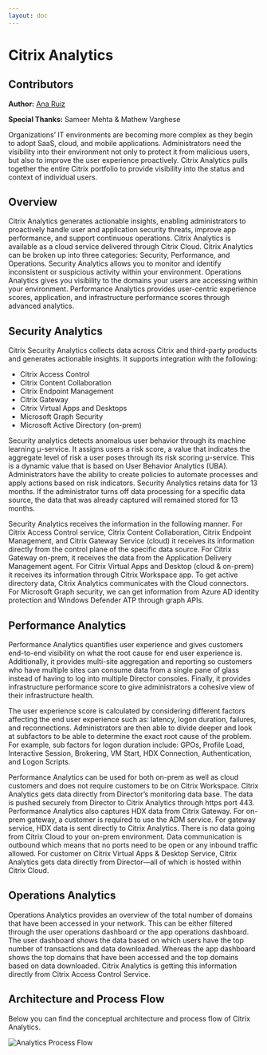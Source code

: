 ```yaml
---
layout: doc
---
```

# Citrix Analytics

## Contributors

**Author:** [Ana Ruiz](https://twitter.com/mobileruiz)

**Special Thanks:** Sameer Mehta & Mathew Varghese

Organizations’ IT environments are becoming more complex as they begin to adopt SaaS, cloud, and mobile applications. Administrators need the visibility into their environment not only to protect it from malicious users, but also to improve the user experience proactively. Citrix Analytics pulls together the entire Citrix portfolio to provide visibility into the status and context of individual users.

## Overview

Citrix Analytics generates actionable insights, enabling administrators to proactively handle user and application security threats, improve app performance, and support continuous operations. Citrix Analytics is available as a cloud service delivered through Citrix Cloud. Citrix Analytics can be broken up into three categories: Security, Performance, and Operations. Security Analytics allows you to monitor and identify inconsistent or suspicious activity within your environment. Operations Analytics gives you visibility to the domains your users are accessing within your environment. Performance Analytics provides user-centric experience scores, application, and infrastructure performance scores through advanced analytics.

## Security Analytics

Citrix Security Analytics collects data across Citrix and third-party products and generates actionable insights. It supports integration with the following:

-  Citrix Access Control
-  Citrix Content Collaboration
-  Citrix Endpoint Management
-  Citrix Gateway
-  Citrix Virtual Apps and Desktops
-  Microsoft Graph Security
-  Microsoft Active Directory (on-prem)

Security analytics detects anomalous user behavior through its machine learning μ-service. It assigns users a risk score, a value that indicates the aggregate level of risk a user poses through its risk scoring μ-service. This is a dynamic value that is based on User Behavior Analytics (UBA). Administrators have the ability to create policies to automate processes and apply actions based on risk indicators. Security Analytics retains data for 13 months. If the administrator turns off data processing for a specific data source, the data that was already captured will remained stored for 13 months.

Security Analytics receives the information in the following manner. For Citrix Access Control service, Citrix Content Collaboration, Citrix Endpoint Management, and Citrix Gateway Service (cloud) it receives its information directly from the control plane of the specific data source. For Citrix Gateway on-prem, it receives the data from the Application Delivery Management agent. For Citrix Virtual Apps and Desktop (cloud & on-prem) it receives its information through Citrix Workspace app. To get active directory data, Citrix Analytics communicates with the Cloud connectors. For Microsoft Graph security, we can get information from Azure AD identity protection and Windows Defender ATP through graph APIs.

## Performance Analytics

Performance Analytics quantifies user experience and gives customers end-to-end visibility on what the root cause for end user experience is. Additionally, it provides multi-site aggregation and reporting so customers who have multiple sites can consume data from a single pane of glass instead of having to log into multiple Director consoles. Finally, it provides infrastructure performance score to give administrators a cohesive view of their infrastructure health.

The user experience score is calculated by considering different factors affecting the end user experience such as: latency, logon duration, failures, and reconnections. Administrators are then able to divide deeper and look at subfactors to be able to determine the exact root cause of the problem. For example, sub factors for logon duration include: GPOs, Profile Load, Interactive Session, Brokering, VM Start, HDX Connection, Authentication, and Logon Scripts.

Performance Analytics can be used for both on-prem as well as cloud customers and does not require customers to be on Citrix Workspace. Citrix Analytics gets data directly from Director’s monitoring data base. The data is pushed securely from Director to Citrix Analytics through https port 443. Performance Analytics also captures HDX data from Citrix Gateway. For on-prem gateway, a customer is required to use the ADM service. For gateway service, HDX data is sent directly to Citrix Analytics. There is no data going from Citrix Cloud to your on-prem environment. Data communication is outbound which means that no ports need to be open or any inbound traffic allowed. For customer on Citrix Virtual Apps & Desktop Service, Citrix Analytics gets data directly from Director—all of which is hosted within Citrix Cloud.

## Operations Analytics

Operations Analytics provides an overview of the total number of domains that have been accessed in your network. This can be either filtered through the user operations dashboard or the app operations dashboard. The user dashboard shows the data based on which users have the top number of transactions and data downloaded. Whereas the app dashboard shows the top domains that have been accessed and the top domains based on data downloaded. Citrix Analytics is getting this information directly from Citrix Access Control Service.

## Architecture and Process Flow

Below you can find the conceptual architecture and process flow of Citrix Analytics.

![Analytics Process Flow](/en-us/tech-zone/learn/media/tech-briefs_analytics_process-flow.png)

